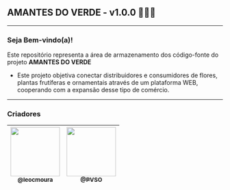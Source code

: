 ## AMANTES DO VERDE - v1.0.0 👨🏻‍💻

___


### Seja Bem-vindo(a)!

Este repositório representa a área de armazenamento 
dos código-fonte do projeto **AMANTES DO VERDE**

- Este projeto objetiva conectar distribuidores e consumidores de flores, plantas frutíferas e ornamentais através de um plataforma WEB, cooperando com a expansão desse tipo de comércio.

---

[//]: # (<div align="center">)

[//]: # (    <h3>Tecnologias Utilizadas para o desenvolvimento do Sistema</h3><br>)

[//]: # (    <img src="https://img.shields.io/badge/Django-092E20?style=for-the-badge&logo=django&logoColor=green" alt="Logo-Nome Django"/>)

[//]: # (    <img src="https://img.shields.io/badge/Python-FFD43B?style=for-the-badge&logo=python&logoColor=blue" alt="Logo-Nome Python"/>)

[//]: # (    <img src="https://img.shields.io/badge/SQLite-07405E?style=for-the-badge&logo=sqlite&logoColor=white" alt="Logo-Nome SQLite"/>)

[//]: # (</div>)

[//]: # ()
[//]: # (___)

### Criadores

| [<img src="https://github.com/leocmoura.png?size=115" width="115"><br><sub>@leocmoura</sub>](https://github.com/leocmoura) | [<img  src="https://github.com/PVSO.png?size=115" width="115"><br><sub>@PVSO</sub>](https://github.com/PVSO) |
|:--------------------------------------------------------------------------------------------------------:|:------------------------------------------------------------------------------------------------------------:|
